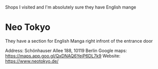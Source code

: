 Shops I visited and I'm absolutely sure they have English mange

# Neo Tokyo

They have a section for English Manga right infront of the entrance door

Address: Schönhauser Allee 188, 10119 Berlin
Google maps: https://maps.app.goo.gl/QxDNAQ6YejP6DL7k9
Website: https://www.neotokyo.de/

